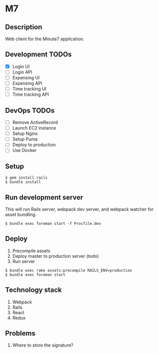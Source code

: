 # M7

## Description
Web client for the Minute7 application.

## Development TODOs
- [x] Login UI
- [ ] Login API
- [ ] Expensing UI
- [ ] Expensing API
- [ ] Time tracking UI
- [ ] Time tracking API

## DevOps TODOs
- [ ] Remove ActiveRecord
- [ ] Launch EC2 instance
- [ ] Setup Nginx
- [ ] Setup Puma
- [ ] Deploy to production
- [ ] Use Docker

## Setup
```
$ gem install rails
$ bundle install
```

## Run development server
This will run Rails server, webpack dev server, and webpack watcher for asset bundling.

```
$ bundle exec foreman start -f Procfile.dev
```

## Deploy
1. Precompile assets
1. Deploy master to production server (todo)
1. Run server

```
$ bundle exec rake assets:precompile RAILS_ENV=production
$ bundle exec foreman start
```

## Technology stack
1. Webpack
1. Rails
1. React
1. Redux

## Problems
1. Where to store the signature?

